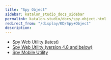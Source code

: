 ```yaml
---
title: "Spy Object" 
sidebar: katalon_studio_docs_sidebar
permalink: katalon-studio/docs/spy-object.html 
redirect_from: "/display/KD/Spy+Object" 
description: 
---
```

*   [Spy Web Utility (latest)](/pages/viewpage.action?pageId=5117668)
*   [Spy Web Utility (version 4.8 and below)](/pages/viewpage.action?pageId=5111951)
*   [Spy Mobile Utility](/display/KD/Spy+Mobile+Utility)